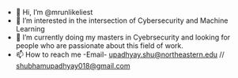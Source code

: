 - 👋 Hi, I’m @mrunlikeliest
- 👀 I’m interested in the intersection of Cybersecurity and Machine Learning
- 🌱 I’m currently doing my masters in Cyebrsecurity and looking for people who are passionate about this field of work.
- 📫 How to reach me -Email- upadhyay.shu@northeastern.edu // shubhamupadhyay018@gmail.com

<!---
mrunlikeliest/mrunlikeliest is a ✨ special ✨ repository because its `README.md` (this file) appears on your GitHub profile.
You can click the Preview link to take a look at your changes.
--->
